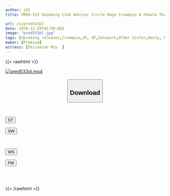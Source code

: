 ```yaml
---
author: j91
title: PRED-533 Swimming Club Advisor Circle Rape Creampie A Female Teacher Who Keeps Getting Raped And Cumming By The Male Students Whose Rationality Is Blown Away By The Obscene Big Ass That Penetrates From The Competitive Swimsuit Of The Beautiful Mr. Shiramine, Who Everyone Admires. Shiramine Miu

url: /v/pred533pl
date: 1970-12-29T02:50:00Z
image: "pred533pl.jpg"
tags: [Upcoming releases,Creampie,3P, 4P,Solowork,Older Sister,Nasty, Hardcore,Abuse	 ]
maker: [Premium]
actress: [Shiromine Miu  ]
---
```



{{< rawhtml >}}

<div class="video" data-videoid="pending_link.html">
    <a href="javascript:;">
        <img src="https://my.j91.asia/v/pred533pl/pred533pl.jpg" width="WIDTH" height="HEIGHT" alt="pred533pl.mp4" loading="lazy">
    </a>
</div>

<script type="text/javascript" src="https://j91.asia/asset/on-demand-pend.js"></script>

<br>
  <link rel="stylesheet" href="https://j91.asia/asset/bs5.css">
  
  <center>
  <button class="btn btn-primary" type="button" data-bs-toggle="collapse" data-bs-target=".multi-collapse" aria-expanded="false" aria-controls="multiCollapseExample1 multiCollapseExample2"><h2>Download</h2></button></center>
</p>
<div class="row">
  <div class="col">
    <div class="collapse multi-collapse" id="multiCollapseExample1">
      <div class="card card-body">
	      	      <br>
<div class="buttons">  
<p><a href="https://j91.asia/pending_link.html" target="_blank"><button class="btn-hover color-3"><i class="fa fa-download"></i> ST</button></a></p>
<p><a href="https://j91.asia/pending_link.html" target="_blank"><button class="btn-hover color-2"><i class="fa fa-download"></i> SW</button></a></p></div>
    </div>
  </div>
</div>
  <div class="col">
    <div class="collapse multi-collapse" id="multiCollapseExample2">
      <div class="card card-body">
	      <br>
<div class="buttons">
<p><a href="https://j91.asia/pending_link.html" target="_blank"><button class="btn-hover color-9"><i class="fa fa-download"></i> WS</button></a></p>
<p><a href="https://j91.asia/pending_link.html" target="_blank"><button class="btn-hover color-8"><i class="fa fa-download"></i> FM</button></a></p></div>
<br><br>
      </div>
    </div>
  </div>
</div>

{{< /rawhtml >}}
